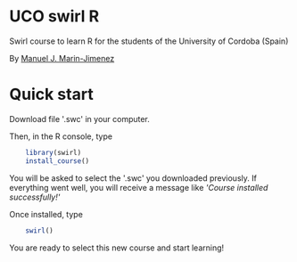 # UCO swirl R
Swirl course to learn R for the students of the University of Cordoba (Spain)

By [Manuel J. Marin-Jimenez ](https://github.com/mjmarin)

# Quick start
Download file '.swc' in your computer.

Then, in the R console, type 
```R
    library(swirl)
    install_course()
```
You will be asked to select the '.swc' you downloaded previously. 
If everything went well, you will receive a message like _'Course installed successfully!'_

Once installed, type 
```R
    swirl()
```

You are ready to select this new course and start learning!
